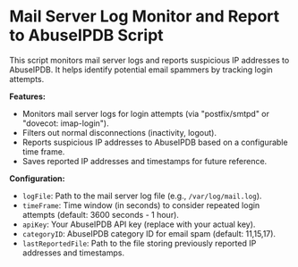 # Mail Server Log Monitor and Report to AbuseIPDB Script 

This script monitors mail server logs and reports suspicious IP addresses to AbuseIPDB. It helps identify potential email spammers by tracking login attempts.

**Features:**

* Monitors mail server logs for login attempts (via "postfix/smtpd" or "dovecot: imap-login").
* Filters out normal disconnections (inactivity, logout).
* Reports suspicious IP addresses to AbuseIPDB based on a configurable time frame.
* Saves reported IP addresses and timestamps for future reference.

**Configuration:**

* `logFile`: Path to the mail server log file (e.g., `/var/log/mail.log`).
* `timeFrame`: Time window (in seconds) to consider repeated login attempts (default: 3600 seconds - 1 hour).
* `apiKey`: Your AbuseIPDB API key (replace with your actual key).
* `categoryID`: AbuseIPDB category ID for email spam (default: 11,15,17).
* `lastReportedFile`: Path to the file storing previously reported IP addresses and timestamps.
